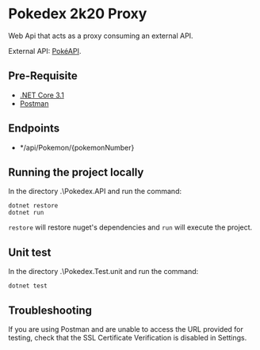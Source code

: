 # Pokedex 2k20 Proxy 

Web Api that acts as a proxy consuming an external API. 

External API: [PokéAPI](https://pokeapi.co/).

## Pre-Requisite

* [.NET Core 3.1](https://dotnet.microsoft.com/download)
* [Postman](https://www.postman.com/)

## Endpoints
* */api/Pokemon/{pokemonNumber}

## Running the project locally

In the directory  .\Pokedex.API and run the command:

```
dotnet restore
dotnet run
```

```restore``` will restore nuget's dependencies and ```run``` will execute the project.

## Unit test

In the directory .\Pokedex.Test.unit and run the command:

```
dotnet test
```

## Troubleshooting

If you are using Postman and are unable to access the URL provided for testing, check that the
SSL Certificate Verification is disabled in Settings.